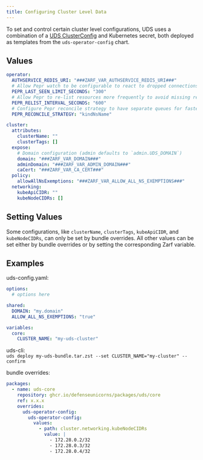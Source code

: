 ```yaml
---
title: Configuring Cluster Level Data
---
```


To set and control certain cluster level configurations, UDS uses a combination of a [UDS ClusterConfig](/reference/configuration/custom-resources/clusterconfig-v1alpha1-cr.md) and Kubernetes secret, both deployed as templates from the `uds-operator-config` chart.

## Values

```yaml
operator:
  AUTHSERVICE_REDIS_URI: "###ZARF_VAR_AUTHSERVICE_REDIS_URI###"
  # Allow Pepr watch to be configurable to react to dropped connections faster
  PEPR_LAST_SEEN_LIMIT_SECONDS: "300"
  # Allow Pepr to re-list resources more frequently to avoid missing resources
  PEPR_RELIST_INTERVAL_SECONDS: "600"
  # Configure Pepr reconcile strategy to have separate queues for faster reconciliation
  PEPR_RECONCILE_STRATEGY: "kindNsName"

cluster:
  attributes:
    clusterName: ""
    clusterTags: []
  expose:
    # Domain configuration (admin defaults to `admin.UDS_DOMAIN`)
    domain: "###ZARF_VAR_DOMAIN###"
    adminDomain: "###ZARF_VAR_ADMIN_DOMAIN###"
    caCert: "###ZARF_VAR_CA_CERT###"
  policy:
    allowAllNsExemptions: "###ZARF_VAR_ALLOW_ALL_NS_EXEMPTIONS###"
  networking:
    kubeApiCIDR: ""
    kubeNodeCIDRs: []
```

## Setting Values

Some configurations, like `clusterName`, `clusterTags`, `kubeApiCIDR`, and `kubeNodeCIDRs`, can only be set by bundle overrides. All other values can be set either by bundle overrides or by setting the corresponding Zarf variable.

## Examples

uds-config.yaml:

```yaml
options:
  # options here

shared:
  DOMAIN: "my.domain"
  ALLOW_ALL_NS_EXEMPTIONS: "true"

variables:
  core:
    CLUSTER_NAME: "my-uds-cluster"
```

uds-cli:  
`uds deploy my-uds-bundle.tar.zst --set CLUSTER_NAME="my-cluster" --confirm`

bundle overrides:

```yaml
packages:
  - name: uds-core
    repository: ghcr.io/defenseunicorns/packages/uds/core
    ref: x.x.x
    overrides:
      uds-operator-config:
        uds-operator-config:
          values:
            - path: cluster.networking.kubeNodeCIDRs
              value: |
                - 172.28.0.2/32
                - 172.28.0.3/32
                - 172.28.0.4/32
```
